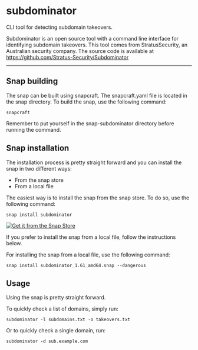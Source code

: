# subdominator

CLI tool for detecting subdomain takeovers.

Subdominator is an open source tool with a command line interface for identifying subdomain takeovers.
This tool comes from StratusSecurity, an Australian security company.
The source code is available at https://github.com/Stratus-Security/Subdominator

***

## Snap building
The snap can be built using snapcraft. The snapcraft.yaml file is located in the snap directory. To build the snap, use the following command:

`snapcraft`

Remember to put yourself in the snap-subdominator directory before running the command.

## Snap installation
The installation process is pretty straight forward and you can install the snap in two different ways:
- From the snap store
- From a local file

The easiest way is to install the snap from the snap store. To do so, use the following command:

`snap install subdominator`

[![Get it from the Snap Store](https://snapcraft.io/static/images/badges/en/snap-store-white.svg)](https://snapcraft.io/subdominator)


If you prefer to install the snap from a local file, follow the instructions below.

For installing the snap from a local file, use the following command:

`snap install subdominator_1.61_amd64.snap --dangerous`

## Usage
Using the snap is pretty straight forward.

To quickly check a list of domains, simply run:

`subdominator -l subdomains.txt -o takeovers.txt`

Or to quickly check a single domain, run:

`subdominator -d sub.example.com`